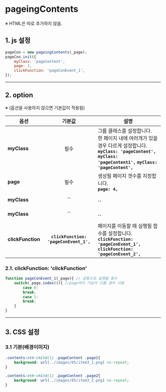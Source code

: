 # pageingContents

※ HTML은 따로 추가하지 않음.


## 1. js 설정
```javascript
pageCon = new pageingContents(_page);
pageCon.init({
    myClass: 'pageContent',
    page: 2,
    clickFunction: 'pageConEvent_1',
});
```

***

## 2. option
※ (옵션을 사용하지 않으면 기본값이 적용됨)

|옵션|기본값|설명|
|---|:---:|---|
|**myClass**|필수|그룹 클래스를 설정합니다.<br>한 페이지 내에 여러개가 있을경우 다르게 설정합니다.<br>**`myClass: 'pageContent',`** **`myClass: 'pageContent1',`** **`myClass: 'pageContent',`**|
|**page**|필수|생성될 페이지 갯수를 지정합니다.<br>**`page: 4,`**|
|**myClass**|**``**|<br>**``**|
|**myClass**|**``**|<br>**``**|
|**clickFunction**|**`clickFunction: 'pageConEvent_1',`**|페이지를 이동할 때 실행될 함수를 설정합니다.<br>**`clickFunction: 'pageConEvent_1',`** **`clickFunction: 'pageConEvent_2',`**|

### 2.1. clickFunction: 'clickFunction'
```javascript
function pageConEvent_1(_page){ // 공통으로 실행될 함수
    switch(_page.index()){ //page마다 기능이 다를 경우 사용
        case 0:
        break;
        case 1:
        break;
    }
}
```

***

## 3. CSS 설정

### 3.1 기본(배경이미지)
```css
.contents:nth-child(1) .pageContent .page1{
    background: url(../images/05/item3_1.png) no-repeat;
}

.contents:nth-child(1) .pageContent .page2{
    background: url(../images/05/item3_2.png) no-repeat;
}
```








